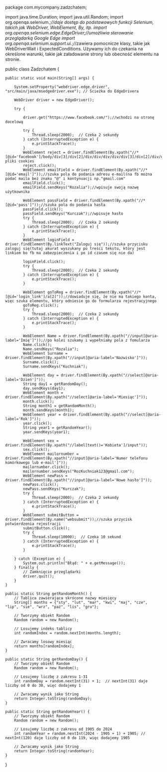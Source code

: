 package com.mycompany.zadzchatem;

import java.time.Duration;
import java.util.Random;
import org.openqa.selenium.*;//daje dostęp do podstawowych funkcji Selenium, takich jak WebDriver, WebElement, By, itp.
import org.openqa.selenium.edge.EdgeDriver;//umożliwia sterowanie przeglądarką Google Edge
import org.openqa.selenium.support.ui.*;//zawiera pomocnicze klasy, takie jak WebDriverWait i ExpectedConditions. Używamy ich do czekania na określone warunki, takie jak załadowanie strony lub obecność elementu na stronie.

public class Zadzchatem {

    public static void main(String[] args) {

        System.setProperty("webdriver.edge.driver", "src/main/java/msedgedriver.exe"); // Ścieżka do EdgeDrivera

        WebDriver driver = new EdgeDriver();

        try {

            driver.get("https://www.facebook.com/");//wchodzi na stronę docelową

            try {
                Thread.sleep(2000);  // Czeka 2 sekundy
            } catch (InterruptedException e) {
                e.printStackTrace();
            }
            WebElement reject = driver.findElement(By.xpath("//*[@id='facebook']/body/div[3]/div[2]/div/div/div/div/div[3]/div[2]/div/div[1]/div[2]/div/div[1]/div/span/span"));//odrzuca pliki cookies
            reject.click();
            WebElement emailField = driver.findElement(By.xpath("//*[@id='email']"));//szuka pola do podania adresu e-mail(na fb można podać maila beż znaku "@" i kontynuacji np."gmail.com"
            emailField.click();
            emailField.sendKeys("Rozalia");//wpisuje swoją nazwę użytkownika

            WebElement passField = driver.findElement(By.xpath("//*[@id='pass']"));//szuka pola do podania hasła
            passField.click();
            passField.sendKeys("Kurczak");//wpisuje hasło
            try {
                Thread.sleep(2000);  // Czeka 2 sekundy
            } catch (InterruptedException e) {
                e.printStackTrace();
            }
            WebElement loginField = driver.findElement(By.linkText("Zaloguj się"));//szuka przycisku zaloguj się(tutaj akurat wyszukany po treści tekstu, który jest linkiem bo fb ma zabezpieczenia i po id czasem się nie da) 

            loginField.click();
            try {
                Thread.sleep(2000);  // Czeka 2 sekundy
            } catch (InterruptedException e) {
                e.printStackTrace();
            }

            WebElement goToReg = driver.findElement(By.xpath("//*[@id='login_link']/a[2]"));//dowiaduje się, że nie ma takiego konta, więc szuka elementu, który odniesie go do formularza rejestracyjnego
            goToReg.click();
            try {
                Thread.sleep(2000);  // Czeka 2 sekundy
            } catch (InterruptedException e) {
                e.printStackTrace();
            }

            WebElement Name = driver.findElement(By.xpath("//input[@aria-label='Imię']"));//po kolei szukamy i wypełniamy pola z fomularza
            Name.click();
            Name.sendKeys("Rozalia");
            WebElement Surname = driver.findElement(By.xpath("//input[@aria-label='Nazwisko']"));
            Surname.click();
            Surname.sendKeys("Kuchniak");

            WebElement day = driver.findElement(By.xpath("//select[@aria-label='Dzień']"));
            String day1 = getRandomDay();
            day.sendKeys(day1);
            WebElement month = driver.findElement(By.xpath("//select[@aria-label='Miesiąc']"));
            month.click();
            String month1 = getRandomMonth();
            month.sendKeys(month1);
            WebElement year = driver.findElement(By.xpath("//select[@aria-label='Rok']"));
            year.click();
            String year1 = getRandomYear();
            year.sendKeys(year1);

            WebElement sex = driver.findElement(By.xpath("//label[text()='Kobieta']/input"));
            sex.click();
            WebElement mailornumber = driver.findElement(By.xpath("//input[@aria-label='Numer telefonu komórkowego lub e-mail']"));
            mailornumber.click();
            mailornumber.sendKeys("RozKuchniak123@gmail.com");
            WebElement newPass = driver.findElement(By.xpath("//input[@aria-label='Nowe hasło']"));
            newPass.click();
            newPass.sendKeys("Kurczak");
            try {
                Thread.sleep(2000);  // Czeka 2 sekundy
            } catch (InterruptedException e) {
                e.printStackTrace();
            }
            WebElement submitButton = driver.findElement(By.name("websubmit"));//szuka przycisk potwierdzenia rejestracji
            submitButton.click();
            try {
                Thread.sleep(10000);  // Czeka 10 sekund
            } catch (InterruptedException e) {
                e.printStackTrace();
            }

        } catch (Exception e) {
            System.out.println("Błąd: " + e.getMessage());
        } finally {
            // Zamknięcie przeglądarki
            driver.quit();
        }
    }

    public static String getRandomMonth() {
        // Tablica zawierająca skrócone nazwy miesięcy
        String[] months = {"sty", "lut", "mar", "kwi", "maj", "cze", "lip", "sie", "wrz", "paź", "lis", "gru"};

        // Tworzymy obiekt Random
        Random random = new Random();

        // Losujemy indeks tablicy
        int randomIndex = random.nextInt(months.length);

        // Zwracamy losowy miesiąc
        return months[randomIndex];
    }

    public static String getRandomDay() {
        // Tworzymy obiekt Random
        Random random = new Random();

        // Losujemy liczbę z zakresu 1-31
        int randomDay = random.nextInt(31) + 1;  // nextInt(31) daje liczby od 0 do 30, więc dodajemy 1

        // Zwracamy wynik jako String
        return Integer.toString(randomDay);
    }

    public static String getRandomYear() {
        // Tworzymy obiekt Random
        Random random = new Random();

        // Losujemy liczbę z zakresu od 1905 do 2024
        int randomYear = random.nextInt(2024 - 1905 + 1) + 1905; // nextInt(120) daje liczby od 0 do 119, więc dodajemy 1905

        // Zwracamy wynik jako String
        return Integer.toString(randomYear);
    }
}
